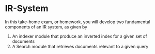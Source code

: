 # IR-System

In this take-home exam, or homework, you will develop two fundamental components of an IR system,
as given by
1. An indexer module that produce an inverted index for a given set of documents
2. A Search module that retrieves documents relevant to a given query 
